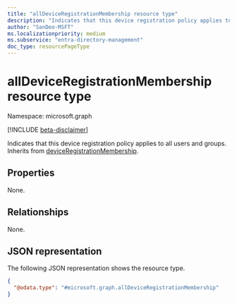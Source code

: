 ```yaml
---
title: "allDeviceRegistrationMembership resource type"
description: "Indicates that this device registration policy applies to all users and groups."
author: "SanDeo-MSFT"
ms.localizationpriority: medium
ms.subservice: "entra-directory-management"
doc_type: resourcePageType
---
```


# allDeviceRegistrationMembership resource type

Namespace: microsoft.graph

[!INCLUDE [beta-disclaimer](../../includes/beta-disclaimer.md)]

Indicates that this device registration policy applies to all users and groups. Inherits from [deviceRegistrationMembership](../resources/deviceregistrationmembership.md).

## Properties
None.

## Relationships
None.

## JSON representation
The following JSON representation shows the resource type.
<!-- {
  "blockType": "resource",
  "@odata.type": "microsoft.graph.allDeviceRegistrationMembership"
}
-->
``` json
{
  "@odata.type": "#microsoft.graph.allDeviceRegistrationMembership"
}
```
